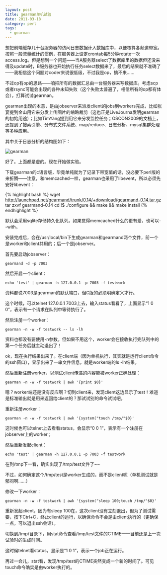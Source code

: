 ```yaml
---
layout: post
title: gearman单机试验
date: 2011-03-18
category: perl
tags:
  - gearman
---
```


想把前端缓存几十台服务器的访问日志数据计入数据库中，以便核算各频道带宽。按照一般流量统计的惯例，在服务器上设定crontab每5分钟rotate一次access.log。但是想到一个问题——当A服务器select了数据库里的数据但还没来得及update时，B服务器也开始执行任务select数据来了，最后的结果就不准确了——我相信这个问题对coder来说很低级，不过我是op，搞不来……

不过op有op的思路——咱把所有的数据汇总由一台服务器来写数据库。考虑scp或者rsync可能会出现的各种未知失败（这个失败太普遍了，相信所有的op都有体会），打算试试gearman。

gearman出现的本意，是由jobserver来派发client的jobs到workers完成，比如张宴提到金山用它来分发上传图片的缩略裁剪（这也正是LiveJourna发明gearman的初始用途）；比如TimYang提到用它来分发监控任务；OSCON2009的文档上，还提到了搜索引擎、分布式文件系统、map/reduce、日志分析、mysql集群处理等多种应用。

其中关于日志分析的结构图如下：

![gearman](/images/uploads/gearman4log.jpg)

好了。上面都是虚的。现在开始做实验。

下载gearman的c语言版，毕竟单纯就为了记录下带宽值的话，没必要下perl版的来折腾——注意，和memcached一样，gearman也采用了libevent，所以必须先安好libevent：

{% highlight bash %}
wget http://launchpad.net/gearmand/trunk/0.14/+download/gearmand-0.14.tar.gz
tar zxvf gearmand-0.14
cd !$
./configure && make && make install
{% endhighlight %}

默认会采用sqlite存储持久化队列。如果觉得memcached什么的更有爱，也可以--with。

安装完成后，会在/usr/local/bin下生成gearman和gearmand两个文件，前一个是worker和client共用的；后一个是jobserver。

首先要启动jobserver：

    gearmand -d -p 7003

然后开启一个client：

    echo 'test' | gearman -h 127.0.0.1 -p 7003 -f testwork

资料都说7003是gearman的默认端口，但C版的必须明确定义才行。

这个时候，可以telnet 127.0.0.1 7003上去，输入status看看了，上面显示“1 0 0”，表示有一个请求在队列中等待执行了。

然后注册一个worker：

    gearman -n -w -f testwork -- ls -lh

资料也都没有要使用-n参数。但如果不用这个，worker会在接收执行完队列中的第一个任务后就主动退出了！

ok，现在执行结果出来了。在client端（因为单机执行，其实就是运行client命令的ssh窗口），显示出来了一串文件信息，就是worker端的ls -lh结果。

然后重新注册worker，以测试client传递的内容能被worker正确处理：

    gearman -n -w -f testwork | awk '{print $0}'

嗯？worker端还是没有反应啊？切到client来，发现client这边显示了test！难道是标准输出就是用来返回给client的？那试试别的命令试试吧。

重新注册worker：

    gearman -n -w -f testwork | awk '{system("touch /tmp/"$0}'

这时候也可以telnet上去看看status，会显示“0 0 1”，表示有一个注册在jobserver上的worker；

然后重新发起client：

    echo 'test' | gearman -h 127.0.0.1 -p 7003 -f testwork

在到/tmp下一看，确实出现了/tmp/test文件了~~

不过，如何确定这个/tmp/test是worker生成的，而不是client呢（单机测试就是郁闷啊……）

修改一下worker：

    gearman -n -w -f testwork | awk '{system("sleep 100;touch /tmp/"$0}'

重新发起client，因为有sleep 100在，这次client没有立刻退出，但为了测试需要，按下Ctrl+C，终止client的运行，以确保命令不会是由client执行的（更确保一点，可以退出ssh会话）。

切换到/tmp/目录下，用stat命令查看/tmp/test文件的CTIME——目前还是上一次试验时的生成时间。

这时候telnet看status，显示是“1 0 1”，表示一个job正在运行。

再过一会儿，stat看，发现/tmp/test的CTIME突然变成一个新的时间了。可见touch命令确实是由worker执行的。
